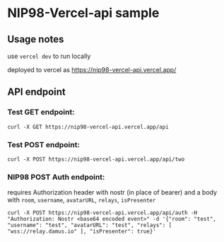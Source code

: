 # NIP98-Vercel-api sample

## Usage notes

use `vercel dev` to run locally

deployed to vercel as https://nip98-vercel-api.vercel.app/

## API endpoint

### Test GET endpoint:
`curl -X GET https://nip98-vercel-api.vercel.app/api`


### Test POST endpoint:
`curl -X POST https://nip98-vercel-api.vercel.app/api/two`


### NIP98 POST Auth endpoint: 
requires Authorization header with nostr (in place of bearer)
and a body with `room`, `username`, `avatarURL`, `relays`, `isPresenter`

`curl -X POST https://nip98-vercel-api.vercel.app/api/auth -H "Authorization: Nostr <base64 encoded event>" -d '{"room": "test", "username": "test", "avatarURL": "test", "relays": [ "wss://relay.damus.io" ], "isPresenter": true}'`



